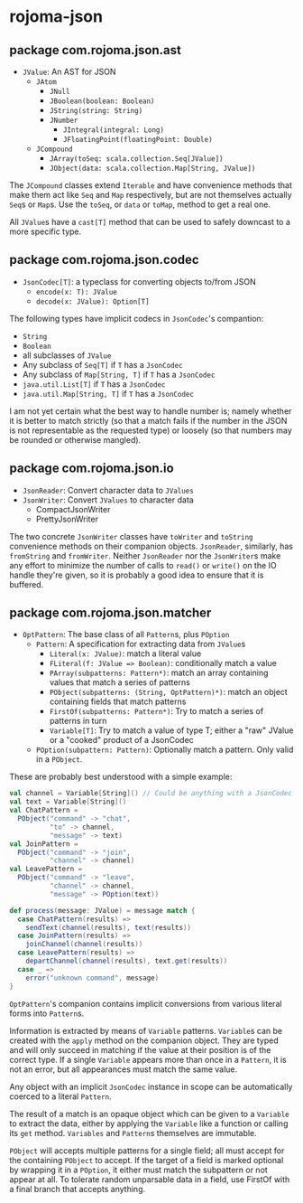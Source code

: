 rojoma-json
===========

package com.rojoma.json.ast
---------------------------
 * `JValue`: An AST for JSON
   * `JAtom`
     * `JNull`
     * `JBoolean(boolean: Boolean)`
     * `JString(string: String)`
     * `JNumber`
       * `JIntegral(integral: Long)`
       * `JFloatingPoint(floatingPoint: Double)`
   * `JCompound`
     * `JArray(toSeq: scala.collection.Seq[JValue])`
     * `JObject(data: scala.collection.Map[String, JValue])`

The `JCompound` classes extend `Iterable` and have convenience methods
that make them act like `Seq` and `Map` respectively, but are not
themselves actually `Seq`s or `Map`s.  Use the `toSeq`, or `data` or
`toMap`, method to get a real one.

All `JValue`s have a `cast[T]` method that can be used to safely
downcast to a more specific type.

package com.rojoma.json.codec
-----------------------------
 * `JsonCodec[T]`: a typeclass for converting objects to/from JSON
   * `encode(x: T): JValue`
   * `decode(x: JValue): Option[T]`

The following types have implicit codecs in `JsonCodec`'s compantion:

 * `String`
 * `Boolean`
 * all subclasses of `JValue`
 * Any subclass of `Seq[T]` if `T` has a `JsonCodec`
 * Any subclass of `Map[String, T]` if `T` has a `JsonCodec`
 * `java.util.List[T]` if `T` has a `JsonCodec`
 * `java.util.Map[String, T]` if `T` has a `JsonCodec`

I am not yet certain what the best way to handle number is; namely
whether it is better to match strictly (so that a match fails if the
number in the JSON is not representable as the requested type) or
loosely (so that numbers may be rounded or otherwise mangled).

package com.rojoma.json.io
--------------------------
 * `JsonReader`: Convert character data to `JValues`
 * `JsonWriter`: Convert `JValues` to character data
   * CompactJsonWriter
   * PrettyJsonWriter

The two concrete `JsonWriter` classes have `toWriter` and `toString`
convenience methods on their companion objects.  `JsonReader`,
similarly, has `fromString` and `fromWriter`.  Neither `JsonReader`
nor the `JsonWriter`s make any effort to minimize the number of calls
to `read()` or `write()` on the IO handle they're given, so it is
probably a good idea to ensure that it is buffered.

package com.rojoma.json.matcher
-------------------------------
 * `OptPattern`: The base class of all `Pattern`s, plus `POption`
   * `Pattern`: A specification for extracting data from `JValue`s
     * `Literal(x: JValue)`: match a literal value
     * `FLiteral(f: JValue => Boolean)`: conditionally match a value
     * `PArray(subpatterns: Pattern*)`: match an array containing values that match a series of patterns
     * `PObject(subpatterns: (String, OptPattern)*)`: match an object containing fields that match patterns
     * `FirstOf(subpatterns: Pattern*)`: Try to match a series of patterns in turn
     * `Variable[T]`: Try to match a value of type T; either a "raw" JValue or a "cooked" product of a JsonCodec
   * `POption(subpattern: Pattern)`: Optionally match a pattern.  Only valid in a `PObject`.

These are probably best understood with a simple example:

```scala
val channel = Variable[String]() // Could be anything with a JsonCodec instance
val text = Variable[String]()
val ChatPattern =
  PObject("command" -> "chat",
          "to" -> channel,
          "message" -> text)
val JoinPattern =
  PObject("command" -> "join",
          "channel" -> channel)
val LeavePattern =
  PObject("command" -> "leave",
          "channel" -> channel,
          "message" -> POption(text))

def process(message: JValue) = message match {
  case ChatPattern(results) =>
    sendText(channel(results), text(results))
  case JoinPattern(results) =>
    joinChannel(channel(results))
  case LeavePattern(results) =>
    departChannel(channel(results), text.get(results))
  case _ =>
    error("unknown command", message)
}
```

`OptPattern`'s companion contains implicit conversions from various
literal forms into `Pattern`s.

Information is extracted by means of `Variable` patterns.  `Variable`s
can be created with the `apply` method on the companion object.  They
are typed and will only succeed in matching if the value at their
position is of the correct type.  If a single `Variable` appears more
than once in a `Pattern`, it is not an error, but all appearances must
match the same value.

Any object with an implicit `JsonCodec` instance in scope can be
automatically coerced to a literal `Pattern`.

The result of a match is an opaque object which can be given to a
`Variable` to extract the data, either by applying the `Variable` like
a function or calling its `get` method.  `Variables` and `Pattern`s
themselves are immutable.

`PObject` will accepts multiple patterns for a single field; all must
accept for the containing `PObject` to accept.  If the target of a
field is marked optional by wrapping it in a `POption`, it either must
match the subpattern or not appear at all.  To tolerate random
unparsable data in a field, use FirstOf with a final branch that
accepts anything.
